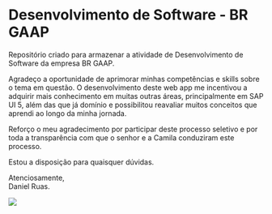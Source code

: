 # Desenvolvimento de Software - BR GAAP
Repositório criado para armazenar a atividade de Desenvolvimento de Software da empresa BR GAAP.

Agradeço a oportunidade de aprimorar minhas competências e skills sobre o tema em questão. O desenvolvimento deste web app me incentivou a adquirir mais conhecimento em muitas outras áreas, principalmente em SAP UI 5, além das que já domínio e possibilitou reavaliar muitos conceitos que aprendi ao longo da minha jornada.

Reforço o meu agradecimento por participar deste processo seletivo e por toda a transparência com que o senhor e a Camila conduziram este processo. 

Estou a disposição para quaisquer dúvidas.

Atenciosamente, <br>
Daniel Ruas.

<img src = "https://img.swapcard.com/?u=https%3A%2F%2Fcdn-api.swapcard.com%2Fpublic%2Fimages%2Fc6eb6012c0b24795806e1af6b0c89196.png&q=0.8&m=fit&w=400&h=200">
